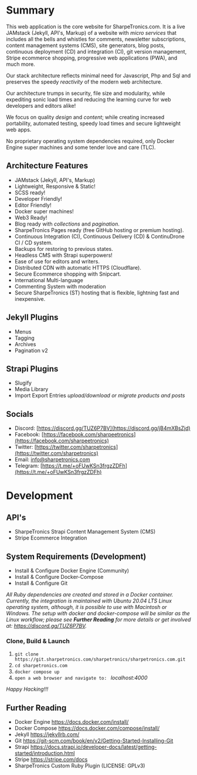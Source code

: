 # Summary
This web application is the core website for SharpeTronics.com. It is a live JAMstack (Jekyll, API's, Markup) of a website with *micro services* that includes all the bells and whistles for comments, newsletter subscriptions, content management systems (CMS), site generators, blog posts, continuous deployment (CD) and integration (CI), git version management, Stripe ecommerce shopping, progressive web applications (PWA), and much more.

Our stack architecture reflects minimal need for Javascript, Php and Sql and preserves the speedy *reactivity* of the modern web architecture. 

Our architecture trumps in security, file size and modularity, while expediting sonic load times and reducing the learning curve for web developers and editors alike!

We focus on quality *design* and *content*; while creating increased portability, automated testing, speedy load times and secure lightweight web apps.

No proprietary operating system dependencies required, only Docker Engine super machines and some tender love and care (TLC).

## Architecture Features
* JAMstack (Jekyll, API's, Markup)
* Lightweight, Responsive & Static!
* SCSS ready!
* Developer Friendly!
* Editor Friendly!
* Docker super machines!
* Web3 Ready!
* Blog ready with *collections* and *pagination*.
* SharpeTronics Pages ready (free GitHub hosting or premium hosting).
* Continuous Integration (CI), Continuous Delivery (CD) & ContinuDrone CI / CD system.
* Backups for restoring to previous states.
* Headless CMS with Strapi superpowers!
* Ease of use for editors and writers.
* Distributed CDN with automatic HTTPS (Cloudflare).
* Secure Ecommerce shopping with Snipcart.
* International Multi-language
* Commenting System with moderation
* Secure SharpeTronics (ST) hosting that is flexible, lightning fast and inexpensive.

## Jekyll Plugins
* Menus
* Tagging
* Archives
* Pagination v2

## Strapi Plugins
* Slugify
* Media Library
* Import Export Entries *upload/download or migrate products and posts*

## Socials
* Discord: [https://discord.gg/TUZ6P7BV](https://discord.gg/jB4mXBsZjd)
* Facebook: [https://facebook.com/sharpeetronics](https://facebook.com/sharpeetronics)
* Twitter: [https://twitter.com/sharpetronics](https://twitter.com/sharpetronics)
* Email: info@sharpetronics.com
* Telegram: [https://t.me/+oFUwKSn3frgzZDFh](https://t.me/+oFUwKSn3frgzZDFh)

# Development

## API's
* SharpeTronics Strapi Content Management System (CMS)
* Stripe Ecommerce Integration

## System Requirements (Development)
* Install & Configure Docker Engine (Community)
* Install & Configure Docker-Compose
* Install & Configure Git

*All Ruby dependencies are created and stored in a Docker container.*
*Currently, the integration is maintained with Ubuntu 20.04 LTS Linux operating system, although, it is possible to use with Macintosh or Windows. The setup with docker and docker-compose will be similar as the Linux workflow; please see **Further Reading** for more details or get involved at: https://discord.gg/TUZ6P7BV.*

### Clone, Build & Launch
1. ```git clone https://git.sharpetronics.com/sharpetronics/sharpetronics.com.git```
2. ```cd sharpetronics.com```
3. ```docker compose up```
4. ```open a web browser and navigate to: ``` *localhost:4000*

*Happy Hacking!!!*

## Further Reading
* Docker Engine https://docs.docker.com/install/
* Docker Compose https://docs.docker.com/compose/install/
* Jekyll https://jekyllrb.com/
* Git https://git-scm.com/book/en/v2/Getting-Started-Installing-Git
* Strapi https://docs.strapi.io/developer-docs/latest/getting-started/introduction.html
* Stripe https://stripe.com/docs
* SharpeTronics Custom Ruby Plugin (LICENSE: GPLv3)
